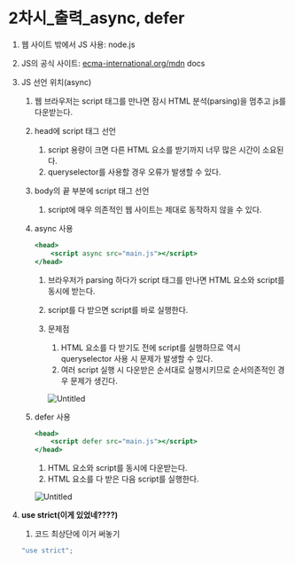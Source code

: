 # 2차시\_출력\_async, defer

1. 웹 사이트 밖에서 JS 사용: node.js
2. JS의 공식 사이트: [ecma-international.org/mdn](http://ecma-international.org/mdn) docs
3. JS 선언 위치(async)
    1. 웹 브라우저는 script 태그를 만나면 잠시 HTML 분석(parsing)을 멈추고 js를 다운받는다.
    2. head에 script 태그 선언
        1. script 용량이 크면 다른 HTML 요소를 받기까지 너무 많은 시간이 소요된다.
        2. queryselector를 사용할 경우 오류가 발생할 수 있다.
    3. body의 끝 부분에 script 태그 선언
        1. script에 매우 의존적인 웹 사이트는 제대로 동작하지 않을 수 있다.
    4. async 사용

        ```jsx
        <head>
            <script async src="main.js"></script>
        </head>
        ```

        1. 브라우저가 parsing 하다가 script 태그를 만나면 HTML 요소와 script를 동시에 받는다.
        2. script를 다 받으면 script를 바로 실행한다.
        3. 문제점

            1. HTML 요소를 다 받기도 전에 script를 실행하므로 역시 queryselector 사용 시 문제가 발생할 수 있다.
            2. 여러 script 실행 시 다운받은 순서대로 실행시키므로 순서의존적인 경우 문제가 생긴다.

            ![Untitled](Lectures/DreamCoding/2_img/async.png)

    5. defer 사용

        ```jsx
        <head>
            <script defer src="main.js"></script>
        </head>
        ```

        1. HTML 요소와 script를 동시에 다운받는다.
        2. HTML 요소를 다 받은 다음 script를 실행한다.

        ![Untitled](2%E1%84%8E%E1%85%A1%E1%84%89%E1%85%B5_%E1%84%8E%E1%85%AE%E1%86%AF%E1%84%85%E1%85%A7%E1%86%A8_async,%20defer%20993e644a5706415e9edf8b77bb8d3076/Untitled%201.png)
4. **use strict(이게 있었네????)**

    1. 코드 최상단에 이거 써놓기

    ```jsx
    "use strict";
    ```
